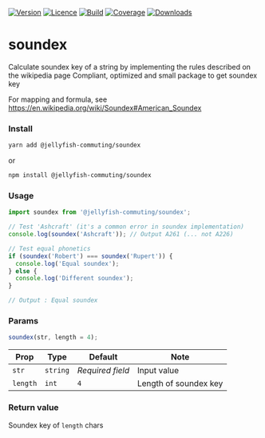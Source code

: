 [![Version](https://img.shields.io/npm/v/@jellyfish-commuting/soundex)](https://www.npmjs.com/package/@jellyfish-commuting/soundex)
[![Licence](https://img.shields.io/npm/l/@jellyfish-commuting/soundex)](https://en.wikipedia.org/wiki/MIT_license)
[![Build](https://img.shields.io/travis/jellyfish-commuting/soundex)](https://travis-ci.org/github/jellyfish-commuting/soundex)
[![Coverage](https://img.shields.io/codecov/c/github/jellyfish-commuting/soundex)](https://codecov.io/gh/jellyfish-commuting/soundex)
[![Downloads](https://img.shields.io/npm/dt/@jellyfish-commuting/soundex)](https://www.npmjs.com/package/@jellyfish-commuting/soundex)

# soundex
Calculate soundex key of a string by implementing the rules described on the wikipedia page
Compliant, optimized and small package to get soundex key

For mapping and formula, see https://en.wikipedia.org/wiki/Soundex#American_Soundex

### Install
```bash
yarn add @jellyfish-commuting/soundex
```
or
```bash
npm install @jellyfish-commuting/soundex
```
### Usage
```javascript
import soundex from '@jellyfish-commuting/soundex';

// Test 'Ashcraft' (it's a common error in soundex implementation)
console.log(soundex('Ashcraft')); // Output A261 (... not A226)

// Test equal phonetics
if (soundex('Robert') === soundex('Rupert')) {
  console.log('Equal soundex');
} else {
  console.log('Different soundex');
}

// Output : Equal soundex
```

### Params

```javascript
soundex(str, length = 4);
```

| Prop     | Type     |  Default         | Note                  |
|----------|----------|------------------|-----------------------|
| `str`    | `string` | _Required field_ | Input value           |
| `length` | `int`    | `4`              | Length of soundex key |


### Return value

Soundex key of `length` chars

